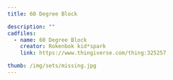 ```yaml
---
title: 60 Degree Block

description: ""
cadfiles:
  - name: 60 Degree Block
    creator: Rokenbok kid*spark
    link: https://www.thingiverse.com/thing:325257

thumb: /img/sets/missing.jpg
---
```

